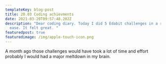 ```yaml
---
templateKey: blog-post
title: 20.03 Coding achievments
date: 2021-03-20T09:57:48.202Z
description: "Dear coding diary. Today I did 5 Edabit challenges in a row with
  ease. It felt great. "
featuredpost: true
featuredimage: /img/apple-touch-icon.png
---
```

A month ago those challenges would have took a lot of time and effort probably I would had a major meltdown in my brain.